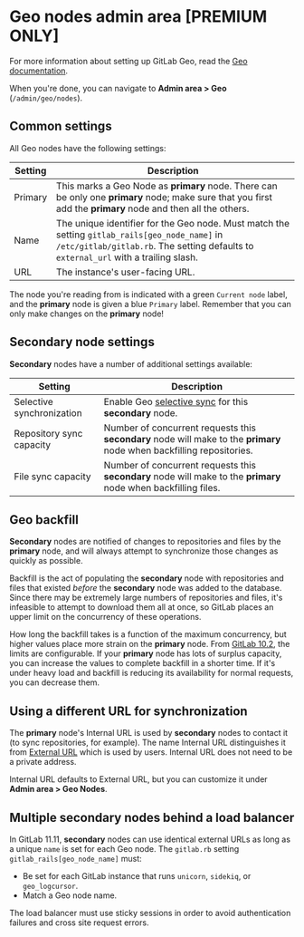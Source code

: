 # Geo nodes admin area **[PREMIUM ONLY]**

For more information about setting up GitLab Geo, read the
[Geo documentation](https://docs.gitlab.com/ee/administration/geo/replication/index.html).

When you're done, you can navigate to **Admin area > Geo** (`/admin/geo/nodes`).

## Common settings

All Geo nodes have the following settings:

| Setting | Description |
| --------| ----------- |
| Primary | This marks a Geo Node as **primary** node. There can be only one **primary** node; make sure that you first add the **primary** node and then all the others. |
| Name    | The unique identifier for the Geo node. Must match the setting `gitlab_rails[geo_node_name]` in `/etc/gitlab/gitlab.rb`. The setting defaults to `external_url` with a trailing slash. |
| URL     | The instance's user-facing URL. |

The node you're reading from is indicated with a green `Current node` label, and
the **primary** node is given a blue `Primary` label. Remember that you can only make
changes on the **primary** node!

## **Secondary** node settings

**Secondary** nodes have a number of additional settings available:

| Setting                   | Description |
|---------------------------|-------------|
| Selective synchronization | Enable Geo [selective sync](https://docs.gitlab.com/ee/administration/geo/replication/configuration.html#selective-synchronization) for this **secondary** node. |
| Repository sync capacity  | Number of concurrent requests this **secondary** node will make to the **primary** node when backfilling repositories. |
| File sync capacity        | Number of concurrent requests this **secondary** node will make to the **primary** node when backfilling files. |

## Geo backfill

**Secondary** nodes are notified of changes to repositories and files by the **primary** node,
and will always attempt to synchronize those changes as quickly as possible.

Backfill is the act of populating the **secondary** node with repositories and files that
existed *before* the **secondary** node was added to the database. Since there may be
extremely large numbers of repositories and files, it's infeasible to attempt to
download them all at once, so GitLab places an upper limit on the concurrency of
these operations.

How long the backfill takes is a function of the maximum concurrency, but higher
values place more strain on the **primary** node. From [GitLab 10.2](https://gitlab.com/gitlab-org/gitlab-ee/merge_requests/3107),
the limits are configurable. If your **primary** node has lots of surplus capacity,
you can increase the values to complete backfill in a shorter time. If it's
under heavy load and backfill is reducing its availability for normal requests,
you can decrease them.

## Using a different URL for synchronization

The **primary** node's Internal URL is used by **secondary** nodes to contact it
(to sync repositories, for example). The name Internal URL distinguishes it from
[External URL](https://docs.gitlab.com/omnibus/settings/configuration.html#configuring-the-external-url-for-gitlab)
which is used by users. Internal URL does not need to be a private address.

Internal URL defaults to External URL, but you can customize it under
**Admin area > Geo Nodes**.

## Multiple secondary nodes behind a load balancer

In GitLab 11.11, **secondary** nodes can use identical external URLs as long as
a unique `name` is set for each Geo node. The `gitlab.rb` setting
`gitlab_rails[geo_node_name]` must:

- Be set for each GitLab instance that runs `unicorn`, `sidekiq`, or `geo_logcursor`.
- Match a Geo node name.

The load balancer must use sticky sessions in order to avoid authentication
failures and cross site request errors.
